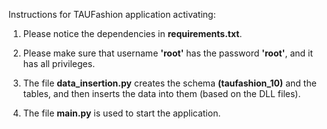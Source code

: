 Instructions for TAUFashion application activating:

1. Please notice the dependencies in **requirements.txt**.

2. Please make sure that username **'root'** has the password **'root'**, 
   and it has all privileges.

3. The file **data_insertion.py** creates the schema **(taufashion_10)** and the tables, 
   and then inserts the data into them (based on the DLL files). 

4. The file **main.py** is used to start the application.



